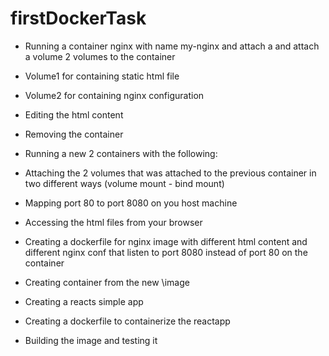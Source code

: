 # firstDockerTask   


- Running a container nginx with name my-nginx and attach a and attach a volume 2 volumes to the container
- Volume1 for containing static html file
- Volume2 for containing nginx configuration
- Editing the html content
- Removing the container
- Running a new 2 containers with the following:
- Attaching the 2 volumes that was attached to the previous container in two different ways (volume mount - bind mount)
- Mapping port 80 to port 8080 on you host machine
- Accessing the html files from your browser

- Creating a dockerfile for nginx image with different html content and different nginx conf that listen to port 8080 instead of port 80 on the container

- Creating container from the new \image


- Creating a reacts simple app
- Creating a dockerfile to containerize the reactapp
- Building the image and testing it

